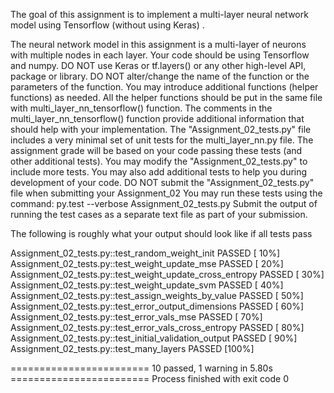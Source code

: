 The goal of this assignment is to implement a multi-layer neural network model using Tensorflow (without using Keras) .

The neural network model in this assignment is a multi-layer of neurons with multiple nodes in each layer.
Your code should be using Tensorflow and numpy. DO NOT use Keras or tf.layers() or any other high-level API, package or library.
DO NOT alter/change the name of the function or the parameters of the function.
You may introduce additional functions (helper functions) as needed. All the helper functions should be put in the same file with multi_layer_nn_tensorflow()  function.
The comments in the multi_layer_nn_tensorflow()   function provide additional information that should help with your implementation.
The "Assignment_02_tests.py" file includes a very minimal set of unit tests for the multi_layer_nn.py file. The assignment grade will be based on your code passing these tests (and other additional tests).
You may modify the "Assignment_02_tests.py" to include more tests. You may also add additional tests to help you during development of your code.
DO NOT submit the "Assignment_02_tests.py" file when submitting your Assignment_02
You may run these tests using the command:      py.test --verbose Assignment_02_tests.py
Submit the output of running the test cases as a separate text file as part of your submission.
 
The following is roughly what your output should look like if all tests pass 
  
Assignment_02_tests.py::test_random_weight_init PASSED                   [ 10%]
Assignment_02_tests.py::test_weight_update_mse PASSED                    [ 20%]
Assignment_02_tests.py::test_weight_update_cross_entropy PASSED          [ 30%]
Assignment_02_tests.py::test_weight_update_svm PASSED                    [ 40%]
Assignment_02_tests.py::test_assign_weights_by_value PASSED              [ 50%]
Assignment_02_tests.py::test_error_output_dimensions PASSED              [ 60%]
Assignment_02_tests.py::test_error_vals_mse PASSED                       [ 70%]
Assignment_02_tests.py::test_error_vals_cross_entropy PASSED             [ 80%]
Assignment_02_tests.py::test_initial_validation_output PASSED            [ 90%]
Assignment_02_tests.py::test_many_layers PASSED                          [100%]
 
======================== 10 passed, 1 warning in 5.80s ======================== 
Process finished with exit code 0
